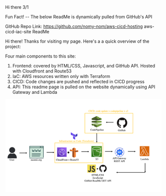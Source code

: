Hi there 3/1

Fun Fact! -- The below ReadMe is dynamically pulled from GitHub's API

GitHub Repo Link: https://github.com/nomy-nom/aws-cicd-hosting
aws-cicd-iac-site ReadMe

Hi there! Thanks for visiting my page. Here's a a quick overview of the project:

Four main components to this site:
1) Frontend: covered by HTML/CSS, Javascript, and GitHub API. Hosted with Cloudfront and Route53
2) IaC: AWS resources written only with Terraform
3) CICD: Code changes are pushed and reflected in  CICD progress
4) API: This readme page is pulled on the website dynamically using API Gateway and Lambda


![Alt Text](https://github.com/nomy-nom/aws-cicd-hosting/blob/main/imges/overview.png?raw=true)


